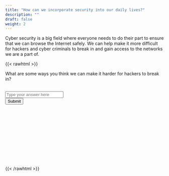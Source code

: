 ```yaml
---
title: "How can we incorporate security into our daily lives?"
description: ""
draft: false
weight: 2
---
```

<!-- Links for javascript needed for logic -->
<script type="text/javascript" src="../_incorporate-security.js"></script>

Cyber security is a big field where everyone needs to do their part to ensure that we can browse the Internet safely. We can help make it more difficult for hackers and cyber criminals to break in and gain access to the networks we are a part of. 

{{< rawhtml >}}
<div>
  <form name="form1" accept-charset="UTF-8">
    What are some ways you think we can make it harder for hackers to break in?
 </br>
 </br>
 </form>

 <input id="text_field" type="text" name="name1" placeholder="Type your answer here">
 
 <!-- Enter button -->
 <div>
   <button id="submit_button" type="button" onclick="displaySection()">Submit</button>
 </div>
</br>
 
 <!-- Hidden section with sample answers -->
 <div class="sample_answers" id="sample_answers" style="visibility:hidden">
   <p>Nice answer! Some other answers to consider are:</p>
   <ul>
     <li>Use long passwords that are not easy to guess</li>
     <li>Avoid leaving sensitive information in places that are not secure (written down, plain documents, notes apps)</li>
     <li>Turn on sign in notifications and things like two factor authentication</li>
     <li>Be careful when opening suspicious links in emails and text messages</li>
     <li>Make sure to keep your devices updated to the most recent software versions</li>
   </ul>
 </div>
</div>
{{< /rawhtml >}}